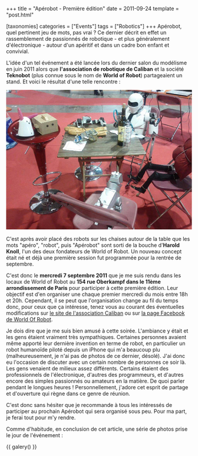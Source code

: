+++
title = "Apérobot - Première édition"
date = 2011-09-24
template = "post.html"

[taxonomies]
categories = ["Events"]
tags = ["Robotics"]
+++
Apérobot, quel pertinent jeu de mots, pas vrai ? Ce dernier décrit en effet un
rassemblement de passionnés de robotique - et plus généralement d'électronique -
autour d'un apéritif et dans un cadre bon enfant et convivial.

L'idée d'un tel événement a été lancée lors du dernier salon du modélisme en
juin 2011 alors que **l'association de robotique de Caliban** et la société
**Teknobot** (plus connue sous le nom de **World of Robot**) partageaient un
stand. Et voici le résultat d'une telle rencontre :

![Apérobot - Salon du modélisme](aperobot-premiere-edition-1.jpg)

<!-- more -->

C'est après avoir placé des robots sur les chaises autour de la table que les
mots "apéro", "robot", puis "Apérobot" sont sorti de la bouche d'**Harold
Knoll**, l'un des deux fondateurs de World of Robot. Un nouveau concept était né
et déjà une première session fut programmée pour la rentrée de septembre.

C'est donc le **mercredi 7 septembre 2011** que je me suis rendu dans les locaux
de World of Robot au **154 rue Oberkampf dans le 11ème arrondissement de Paris**
pour participer à cette première édition. Leur objectif est d'en organiser une
chaque premier mercredi du mois entre 18h et 20h. Cependant, il se peut que
l'organisation change au fil du temps donc, pour ceux que ça intéresse, tenez
vous au courant des éventuelles modifications sur [le site de l'association
Caliban][site-caliban] ou sur [la page Facebook de World Of
Robot][facebook-world-of-robot].

Je dois dire que je me suis bien amusé à cette soirée. L'ambiance y était et les
gens étaient vraiment très sympathiques. Certaines personnes avaient même
apporté leur dernière invention en terme de robot, en particulier un robot
humanoïde piloté depuis un iPhone qui m'a beaucoup plu (malheureusement, je n'ai
pas de photos de ce dernier, désolé). J'ai donc eu l'occasion de discuter avec
un certain nombre de personnes ce soir là. Les gens venaient de milieux assez
différents. Certains étaient des professionnels de l'électronique, d'autres des
programmeurs, et d'autres encore des simples passionnés ou amateurs en la
matière. De quoi parler pendant le longues heures ! Personnellement, j'adore cet
esprit de partage et d'ouverture qui règne dans ce genre de réunion.

C'est donc sans hésiter que je recommande à tous les intéressés de participer au
prochain Apérobot qui sera organisé sous peu. Pour ma part, je ferai tout pour
m'y rendre.

Comme d'habitude, en conclusion de cet article, une série de photos prise le
jour de l'événement :

{{ galery() }}

 [site-caliban]: https://caliban-asso.fr "Association Caliban"
 [facebook-world-of-robot]: https://www.facebook.com/pages/World-Of-Robot/164886823512 "Page Facebook de World Of Robot"
